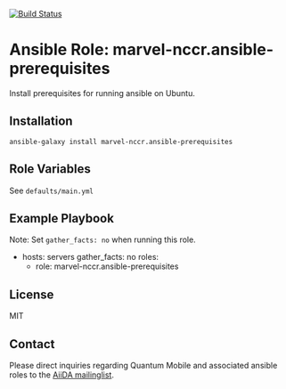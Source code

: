 [![Build Status](https://travis-ci.org/marvel-nccr/ansible-role-ansible-prerequisites.svg?branch=master)](https://travis-ci.org/marvel-nccr/ansible-role-ansible-prerequisites)

# Ansible Role: marvel-nccr.ansible-prerequisites

Install prerequisites for running ansible on Ubuntu.

## Installation

`ansible-galaxy install marvel-nccr.ansible-prerequisites`

## Role Variables

See `defaults/main.yml`

## Example Playbook

Note: Set `gather_facts: no` when running this role.

  - hosts: servers
    gather_facts: no
    roles:
    - role: marvel-nccr.ansible-prerequisites

## License

MIT

## Contact

Please direct inquiries regarding Quantum Mobile and associated ansible roles to the [AiiDA mailinglist](http://www.aiida.net/mailing-list/).
